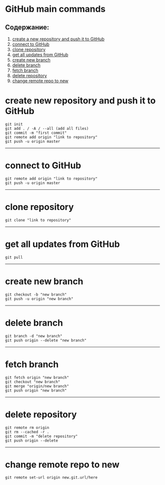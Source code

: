 # GitHub main commands

## Содержание:

1. [create a new repository and push it to GitHub](#create-new-repository-and-push-it-to-GitHub)
2. [connect to GitHub](#connect-to-GitHub)
3. [clone repository](#clone-repository)
4. [get all updates from GitHub](#get-all-updates-from-GitHub)
5. [create new branch](#create-new-branch)
6. [delete branch](#delete-branch)
7. [fetch branch](#fetch-branch)
8. [delete repository](#delete-repository)
9. [change remote repo to new ](#change-remote-repo-to-new )

# create new repository and push it to GitHub

    git init
    git add . / -A / --all (add all files)
    git commit -m "first commit"
    git remote add origin "link to repository"
    git push -u origin master

---

# connect to GitHub

    git remote add origin "link to repository"
    git push -u origin master

---

# clone repository

    git clone "link to repository"

---

# get all updates from GitHub

    git pull

---

# create new branch

    git checkout -b "new branch"
    git push -u origin "new branch"

---

# delete branch

    git branch -d "new branch"
    git push origin --delete "new branch"

--- 

# fetch branch

    git fetch origin "new branch"
    git checkout "new branch"
    git merge "origin/new branch"
    git push origin "new branch"

---

# delete repository

    git remote rm origin
    git rm --cached -r .
    git commit -m "delete repository"
    git push origin --delete

---

# change remote repo to new

    git remote set-url origin new.git.url/here

[//]: # (# cancel initial commit)

[//]: # (    git reset --hard HEAD~1)

[//]: # (    git push origin --force)




